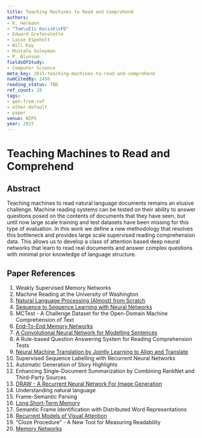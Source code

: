 ```yaml
---
title: Teaching Machines to Read and Comprehend
authors:
- K. Hermann
- "Tom\xE1s Kocisk\xFD"
- Edward Grefenstette
- Lasse Espeholt
- Will Kay
- Mustafa Suleyman
- P. Blunsom
fieldsOfStudy:
- Computer Science
meta_key: 2015-teaching-machines-to-read-and-comprehend
numCitedBy: 2456
reading_status: TBD
ref_count: 28
tags:
- gen-from-ref
- other-default
- paper
venue: NIPS
year: 2015
---
```


# Teaching Machines to Read and Comprehend

## Abstract

Teaching machines to read natural language documents remains an elusive challenge. Machine reading systems can be tested on their ability to answer questions posed on the contents of documents that they have seen, but until now large scale training and test datasets have been missing for this type of evaluation. In this work we define a new methodology that resolves this bottleneck and provides large scale supervised reading comprehension data. This allows us to develop a class of attention based deep neural networks that learn to read real documents and answer complex questions with minimal prior knowledge of language structure.

## Paper References

1. Weakly Supervised Memory Networks
2. Machine Reading at the University of Washington
3. [Natural Language Processing (Almost) from Scratch](2011-natural-language-processing-almost-from-scratch)
4. [Sequence to Sequence Learning with Neural Networks](2014-sequence-to-sequence-learning-with-neural-networks)
5. MCTest - A Challenge Dataset for the Open-Domain Machine Comprehension of Text
6. [End-To-End Memory Networks](2015-end-to-end-memory-networks)
7. [A Convolutional Neural Network for Modelling Sentences](2014-a-convolutional-neural-network-for-modelling-sentences)
8. A Rule-based Question Answering System for Reading Comprehension Tests
9. [Neural Machine Translation by Jointly Learning to Align and Translate](2015-neural-machine-translation-by-jointly-learning-to-align-and-translate)
10. Supervised Sequence Labelling with Recurrent Neural Networks
11. Automatic Generation of Story Highlights
12. Enhancing Single-Document Summarization by Combining RankNet and Third-Party Sources
13. [DRAW - A Recurrent Neural Network For Image Generation](2015-draw-a-recurrent-neural-network-for-image-generation)
14. Understanding natural language
15. Frame-Semantic Parsing
16. [Long Short-Term Memory](1997-long-short-term-memory)
17. Semantic Frame Identification with Distributed Word Representations
18. [Recurrent Models of Visual Attention](2014-recurrent-models-of-visual-attention)
19. “Cloze Procedure” - A New Tool for Measuring Readability
20. [Memory Networks](2015-memory-networks)
